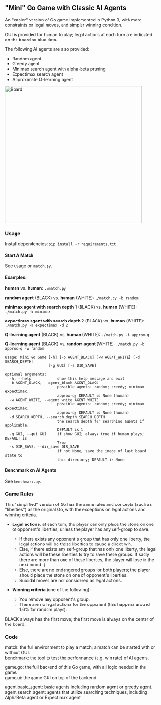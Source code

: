 ## "Mini" Go Game with Classic AI Agents

An "easier" version of Go game implemented in Python 3, with more constraints on legal moves, and simpler winning condition.

GUI is provided for human to play; legal actions at each turn are indicated on the board as blue dots.

The following AI agents are also provided:
* Random agent
* Greedy agent
* Minimax search agent with alpha-beta pruning
* Expectimax search agent
* Approximate Q-learning agent

<img src="img/Board.jpg" alt="Board" width="450" align="middle"/>

### Usage

Install dependencies: `pip install -r requirements.txt`

#### Start A Match

See usage on `match.py`.

#### Examples:

**human** vs. **human**: `./match.py`

**random agent** (BLACK) vs. **human** (WHITE): `./match.py -b random`

**minimax agent with search depth** 1 (BLACK) vs. **human** (WHITE): `./match.py -b minimax`

**expectimax agent with search depth** 2 (BLACK) vs. **human** (WHITE): `./match.py -b expectimax -d 2`

**Q-learning agent** (BLACK) vs. **human** (WHITE): `./match.py -b approx-q`

**Q-learning agent** (BLACK) vs. **random agent** (WHITE): `./match.py -b approx-q -w random`


```angular2html
usage: Mini Go Game [-h] [-b AGENT_BLACK] [-w AGENT_WHITE] [-d SEARCH_DEPTH]
                    [-g GUI] [-s DIR_SAVE]

optional arguments:
  -h, --help            show this help message and exit
  -b AGENT_BLACK, --agent_black AGENT_BLACK
                        possible agents: random; greedy; minimax; expectimax,
                        approx-q; DEFAULT is None (human)
  -w AGENT_WHITE, --agent_white AGENT_WHITE
                        possible agents: random; greedy; minimax; expectimax,
                        approx-q; DEFAULT is None (human)
  -d SEARCH_DEPTH, --search_depth SEARCH_DEPTH
                        the search depth for searching agents if applicable;
                        DEFAULT is 1
  -g GUI, --gui GUI     if show GUI; always true if human plays; DEFAULT is
                        True
  -s DIR_SAVE, --dir_save DIR_SAVE
                        if not None, save the image of last board state to
                        this directory; DEFAULT is None
```

#### Benchmark on AI Agents

See `benchmark.py`.

### Game Rules

This "simplified" version of Go has the same rules and concepts (such as "liberties") as the original Go, with the exceptions on legal actions and winning criteria.

* **Legal actions**: at each turn, the player can only place the stone on one of opponent's liberties, unless the player has any self-group to save.
    * If there exists any opponent's group that has only one liberty, the legal actions will be these liberties to cause a direct win.
    * Else, if there exists any self-group that has only one liberty, the legal actions will be these liberties to try to save these groups. If sadly there are more than one of these liberties, the player will lose in the next round :(
    * Else, there are no endangered groups for both players; the player should place the stone on one of opponent's liberties.
    * Suicidal moves are not considered as legal actions.

* **Winning criteria** (one of the following):
    * You remove any opponent's group.
    * There are no legal actions for the opponent (this happens around 1.6% for random plays).

BLACK always has the first move; the first move is always on the center of the board.

### Code

match: the full environment to play a match; a match can be started with or without GUI.  
benchmark: the tool to test the performance (e.g. win rate) of AI agents.

game.go: the full backend of this Go game, with all logic needed in the game.  
game.ui: the game GUI on top of the backend.

agent.basic_agent: basic agents including random agent or greedy agent.  
agent.search_agent: agents that utilize searching techniques, including AlphaBeta agent or Expectimax agent.

